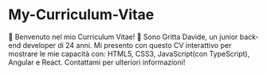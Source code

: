 # My-Curriculum-Vitae
👋 Benvenuto nel mio Curriculum Vitae! 🚀 Sono Gritta Davide, un junior back-end developer di 24 anni. Mi presento con questo CV interattivo per mostrare le mie capacità con: HTML5, CSS3, JavaScript(con TypeScript), Angular e React. Contattami per ulteriori informazioni!
